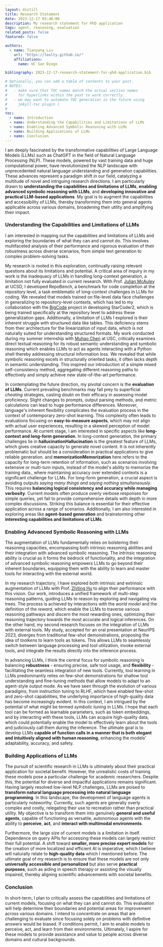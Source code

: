 ```yaml
---
layout: distill
title: Research Statement
date: 2023-12-17 03:48:00
description: My research statement for PhD application
tags: agent, reasoning, evaluation
related_posts: false
featured: false

authors:
  - name: Tianyang Liu
    url: "https://leolty.github.io/"
    affiliations:
      name: UC San Diego

bibliography: 2023-12-17-research-statement-for-phd-application.bib

# Optionally, you can add a table of contents to your post.
# NOTES:
#   - make sure that TOC names match the actual section names
#     for hyperlinks within the post to work correctly.
#   - we may want to automate TOC generation in the future using
#     jekyll-toc plugin (
#
toc:
  - name: Introduction
  - name: Understanding the Capabilities and Limitations of LLMs
  - name: Enabling Advanced Symbolic Reasoning with LLMs
  - name: Building Applications of LLMs
  - name: Conclusion
---
```


I am deeply fascinated by the transformative capabilities of Large Language Models (LLMs) such as ChatGPT in the field of Natural Language Processing (NLP). These models, powered by vast training data and huge computational power, have revolutionized the NLP landscape with unprecedented natural language understanding and generation capabilities. These advances represent a paradigm shift in our field, catalyzing a multitude of novel and intriguing research directions. I am particularly drawn to **understanding the capabilities and limitations of LLMs**, **enabling advanced symbolic reasoning with LLMs**, and **developing innovative and practical LLM-based applications**. My goal is to augment the capabilities and accessibility of LLMs, thereby transforming them into general agents applicable across various domains, broadening their utility and amplifying their impact.

### Understanding the Capabilities and Limitations of LLMs

I am interested in mapping out the capabilities and limitations of LLMs and exploring the boundaries of what they can and cannot do. This involves multifaceted analysis of their performance and rigorous evaluation of their robustness across diverse scenarios, from simple text generation to complex problem-solving tasks.

My research is rooted in this exploration, continually raising relevant questions about its limitations and potential. A critical area of inquiry in my work is the inadequacy of LLMs in handling long-context generation, a limitation not fully evaluated in current research. With Prof. [Julian McAuley](https://cseweb.ucsd.edu/~jmcauley/) at UCSD, I developed RepoBench<d-cite key="liu2023repobench"></d-cite>, a benchmark for code completion at the repository level, a task emblematic of long-context challenges in LLMs for coding. We revealed that models trained on file-level data face challenges in generalizing to repository-level contexts, which has led to my collaboration with the [BigCode](https://www.bigcode-project.org/) project in developing StarCoder2, which is being trained specifically at the repository level to address these generalization gaps. Additionally, a limitation of LLMs I explored is their inherent struggle with structured data like tables. This deficiency stems from their architecture for the linearization of input data, which is not naturally suited for understanding structured formats. My work<d-cite key="liu2023rethinking"></d-cite> conducted during my summer internship with [Muhao Chen](https://muhaochen.github.io/) at USC, critically examines direct textual reasoning for its robust semantic understanding and symbolic reasoning which enables LLMs to act as agents interacting with a Python shell thereby addressing structural information loss. We revealed that while symbolic reasoning excels in structurally oriented tasks, it often lacks depth in semantic understanding. This inspired our introduction of a simple mixed self-consistency method, aggregating different reasoning paths to effectively and simply achieve new state-of-the-art performance.

In contemplating the future direction, my pivotal concern is the **evaluation of LLMs**. Current prevailing benchmarks may fall prey to superficial *cheating* strategies, casting doubt on their efficacy in assessing model proficiency. Slight changes to prompts, output parsing methods, and metric calculations can lead to huge performance differences. Moreover, language's inherent flexibility complicates the evaluation process in the context of contemporary zero-shot learning. This complexity often leads to evaluations focusing on **easy-to-measure aspects**, which may not align with actual user experiences, resulting in a skewed perception of model performance. At current stage, I am interested in specific aspects like **long-context and long-form generation**. In long-context generation, the primary challenges lie in **hallucination**<d-footnote><strong>Hallucination</strong> is the greatest feature of LLMs, which gives creative capacity to generate novel content. It is not inherently problematic but should be a consideration in practical applications to give reliable generation.</d-footnote> and **memorization**<d-footnote><strong>Memorization</strong> here refers to the capacity for long-term retention of information, such as scenarios involving extensive or multi-turn inputs, instead of the model's ability to memorize the training data.</d-footnote>, where maintaining accuracy over extended contexts is a significant challenge for LLMs. For long-form generation, a crucial aspect is avoiding outputs *saying many things and saying nothing simultaneously*. This requires **balancing logical consistency and accuracy while managing verbosity**. Current models often produce overly verbose responses for simple queries, yet fail to provide comprehensive details with depth in more complex discussions. Striking this balance is essential for their effective application across a range of scenarios. Additionally, I am also interested in exploring areas like **agent-based generation** and brainstorming other **interesting capabilities and limitations of LLMs**.

### Enabling Advanced Symbolic Reasoning with LLMs

The augmentation of LLMs fundamentally relies on bolstering their reasoning capacities, encompassing both intrinsic reasoning abilities and their integration with advanced symbolic reasoning. The intrinsic reasoning ability is crucial as it forms the bedrock of functionality, and the integration of advanced symbolic reasoning empowers LLMs to go beyond their inherent boundaries, equipping them with the ability to  learn and master tools for interacting with the external world.

In my research trajectory, I have explored both intrinsic and extrinsic augmentation of LLMs with Prof. [Zhiting Hu](http://zhiting.ucsd.edu/) to align their performance with this vision. Our work<d-cite key="hao2023llmreasoners"></d-cite>, introduces a unified framework of multi-step reasoning patterns<d-cite key="hao2023reasoning,yao2023tree"></d-cite>, guiding LLMs to reason by exploring and navigating via trees. The process is achieved by interactions with the *world model* and the definition of the *reward*, which enable the LLMs to traverse various reasoning pathways and discern the most rewarding ones, optimizing their reasoning trajectory towards the most accurate and logical inferences. On the other hand, my second research focuses on the integration of LLMs with external tools. My study<d-cite key="hao2023toolkengpt"></d-cite>, accepted for an oral presentation at NeurIPS 2023, diverges from traditional few-shot demonstrations, proposing the idea of *toolkens* to learn tools as tokens. This allows LLMs to seamlessly switch between language processing and tool utilization, invoke external tools, and integrate the results directly into the inference process.

In advancing LLMs, I think the central focus for symbolic reasoning is balancing **robustness** - ensuring precise, safe tool usage, and **flexibility** - facilitating the seamless integration of new tools. Currently, tool learning in LLMs predominantly relies on few-shot demonstrations for shallow tool understanding and fine-tuning methods that allow models to adapt to an agent-style output mode. As we have seen through the evolution of various paradigms, from instruction tuning to RLHF, which have enabled few-shot and zero-shot capabilities, the underlying importance of high-quality data has become increasingly evident. In this context, I am intrigued by the potential of what might be termed *symbolic tuning* in LLMs. I hope that each tool can be formed as learnable parameters, such as token embeddings, and by interacting with these tools, LLMs can acquire high-quality data, which could potentially enable the model to effectively learn about the tools and judiciously call them during the inference. The ultimate goal is to develop LLMs **capable of function calls in a manner that is both elegant and intuitively aligned with human reasoning**, enhancing the models' adaptability, accuracy, and safety. 

### Building Applications of LLMs

The pursuit of scientific research in LLMs is ultimately about their practical application for societal benefit.  However, the unrealistic costs of training these models pose a particular challenge for academic researchers. Despite this, the potential for diverse and impactful applications remains significant. Having largely resolved low-level NLP challenges, LLMs are poised to **transform natural language processing into natural language programming**. In this landscape, the development of language agents is particularly noteworthy. Currently, such agents are generally overly complex and costly, relegating their use to recreation rather than practical utility. My objective is to transform them into genuinely **general and useful agents**, capable of functioning as versatile, autonomous agents with the ability to **perceive**, **act**, and **interact with multimodal environments**. 

Furthermore, the large size of current models is a limitation in itself. Dependence on query APIs for accessing these models can largely restrict their full potential. A shift toward **smaller, more precise expert models** for the creation of more localized and efficient AI is imperative, which I believe will naturally relate to **high-quality data** which I mentioned before. The ultimate goal of my research is to ensure that these models are not only **universally accessible and personalized** but also serve **practical purposes**, such as aiding in speech therapy or assisting the visually impaired, thereby aligning scientific advancements with societal benefits.

### Conclusion

In short-term, I plan to critically assess the capabilities and limitations of current models, focusing on what they can and cannot do. This evaluation will help determine their boundaries and potential areas for improvement across various domains. I intend to concentrate on areas that are challenging to evaluate since focusing solely on problems with definitive answers would be biased. If conditions permit, I aim to enable models to perceive, act, and learn from their environments. Ultimately, I aspire for these models to provide assistance and value to people across diverse domains and cultural backgrounds.